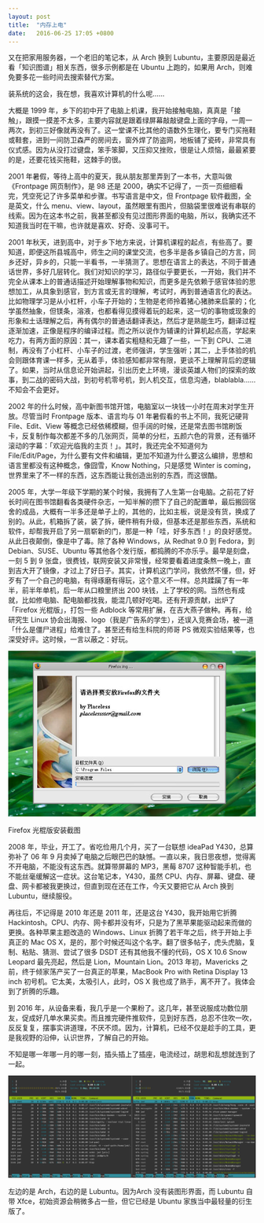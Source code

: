 ```yaml
---
layout: post
title:  "内存上电"
date:   2016-06-25 17:05 +0800
---
```


又在把家用服务器，一个老旧的笔记本，从 Arch 换到 Lubuntu，主要原因是最近看「知识图谱」相关东西，很多示例都是在 Ubuntu 上跑的，如果用 Arch，则难免要多花一些时间去搜索替代方案。

装系统的这会，我在想，我喜欢计算机的什么呢……

大概是 1999 年，乡下的初中开了电脑上机课，我开始接触电脑，真真是「接触」，跟摸一摸差不太多，主要内容就是跟着绿屏幕敲敲键盘上面的字母，一周一两次，到初三好像就再没有了。这一堂课不比其他的语数外生理化，要专门买拖鞋或鞋套，进到一间防卫森严的房间去，窗外焊了防盗网，地板铺了瓷砖，非常具有仪式感。因为从没打过键盘，笨手笨脚，又压抑又挫败，很是让人烦恼，最最紧要的是，还要花钱买拖鞋，这棘手的很。

2001 年暑假，等待上高中的夏天，我从朋友那里弄到了一本书，大意叫做《Frontpage 网页制作》，是 98 还是 2000，确实不记得了，一页一页细细看完，凭空死记了许多菜单和步骤。书写语言是中文，但 Frontpage 软件截图，全是英文，什么 menu、view、layout，虽然眼里有图片，但脑袋里很难说有串联的线索。因为在这本书之前，我甚至都没有见过图形界面的电脑，所以，我确实还不知道我当时在干嘛，也许就是喜欢、好奇、没事可干。

2001 年秋天，进到高中，对于乡下地方来说，计算机课程的起点，有些高了。要知道，即便这所县城高中，师生之间的课堂交流，也多半是各乡镇自己的方言，同乡还好，异乡的，只能一半看书，一半猜测了。思想在语言上的表达，不同于普通话世界，多好几层转化。我们对知识的学习，路径似乎要更长，一开始，我们并不完全从课本上的普通话描述开始理解事物和知识，而更多是先依赖于感官体验的思想加工，从具象到感官，到方言或无言的理解，考试时，再到普通语言化的表达。比如物理学习是从小杠杆，小车子开始的；生物是老师拎着猪心猪肺来启蒙的；化学虽然抽象，但镁条，溶液，也都看得见摸得着玩的起来，这一切的事物或现象的形象和土话理解之后，再有偶尔的普通话翻译表达，然后才是熟能生巧，翻译过程逐渐加速，正像是程序的编译过程。而之所以说作为辅课的计算机起点高，学起来吃力，有两方面的原因：其一，课本着实粗糙和无趣了一些，一下到 CPU、二进制，再没有了小杠杆、小车子的过渡，老师强讲，学生强听；其二，上手体验的机会则跟体育课一样多，无从着手，体验感知都非常有限，更谈不上理解背后的逻辑了。如果，当时从信息论开始讲起，引出历史上环境，漫谈英雄人物们的探索的故事，到二战的密码大战，到初号机零号机，到人机交互，信息沟通，blablabla…… 不知会不会更好。

2002 年的什么时候，高中新图书馆开馆，电脑室以一块钱一小时在周末对学生开放。尽管当时 Frontpage 版本、语言均与 01 年暑假看的书上不同，我死记硬背 File、Edit、View 等概念已经依稀模糊，但手阔的时候，还是常去图书馆刷饭卡，反复制作每次都差不多的几张网页，简单的分栏，五颜六色的背景，还有循环滚动的字幕：「欢迎光临我的主页！」。其时，我还完全不知道何为 File/Edit/Page，为什么要有文件和编辑，更加不知道为什么要这么编排，思想和语言里都没有这种概念，像囧雪，Know Nothing，只是感觉 Winter is coming，世界里来了不一样的东西，这东西能让我创造出别的东西，而这很酷。

2005 年，大学一年级下学期的某个时候，我拥有了人生第一台电脑。之前花了好长时间在图书馆翻看各类硬件杂志，一知半解的攒下了自己的配置单，最后搬回宿舍的成品，大概有一半多还是单子上的，其他的，比如主板，说是没有货，换成了别的。从此，机箱拆了装，装了拆，硬件稍有升级，但基本还是那些东西，系统和软件，却帮我开启了另一扇崭新的门，那是一种「哇，好多东西！」的良好感觉。从此日夜颠倒，像是中了毒。除了各种 Windows，从 Redhat 9.0 到 Fedora，到 Debian、SUSE、Ubuntu 等其他各个发行版，都捣腾的不亦乐乎。最早是刻盘，一刻 5 到 9 张盘，很费钱，联网安装又非常慢，经常要看着进度条熬一晚上，直到吉大开了镜像，才过上了好日子。其实，计算机这门学问，我依然不懂，但，好歹有了一个自己的电脑，有得琢磨有得玩，这个意义不一样。总共蹂躏了有一年半，前半年单机，后一年从口粮里挤出 200 块钱，上了学校的网。当然也有成就，比如修电脑、配电脑都找我，能混几顿好吃喝。还有开源贡献，出炉了「Firefox 光棍版」，打包一些 Adblock 等常用扩展，在吉大燕子做种。再有，给研究生 Linux 协会出海报、logo（我是广告系的学生），还误入竞赛会场，被一道「什么是僵尸进程」给难住了。甚至还有给生科院的师哥 PS 微观实验结果等，也深受好评。这时候，一言以蔽之：好玩。

![Firefox 光棍版](/files/2016/06/25/firefox1111.jpg)

<figcaption>Firefox 光棍版安装截图</figcaption>

2008 年，毕业，开工了。省吃俭用几个月，买了一台联想 ideaPad Y430，总算弥补了 06 年 9 月卖掉了电脑之后眼巴巴的缺憾。一直以来，我日思夜想，觉得离不开电脑，不能没有这东西。就算带屏幕的 MP3，黑莓 8707 这种智能手机，也不能丝毫缓解这一症状。这台笔记本，Y430，虽然 CPU、内存、屏幕、键盘、硬盘、网卡都被我更换过，但直到现在还在工作，今天又要把它从 Arch 换到 Lubuntu，继续服役。

再往后，不记得是 2010 年还是 2011 年，还是这台 Y430，我开始用它折腾 Hackintosh。CPU、内存、网卡都并没有坏，只是为了黑苹果能驱动起来而做的更换。各种苹果主题改造的 Windows、Linux 折腾了若干年之后，终于开始上手真正的 Mac OS X，是的，那个时候还叫这个名字。翻了很多帖子，虎头虎脑，复制、粘贴、猜测、尝试了很多 DSDT 还有其他我不懂的代码，OS X 10.6 Snow Leopard 最先亮起，然后是 Lion，Mountain Lion。2013 年初，Mavericks 之前，终于倾家荡产买了一台真正的苹果，MacBook Pro with Retina Display 13 inch 初号机。它太美，太吸引人，此时，OS X 我也成了熟手，离不开了。我体会到了折腾的乐趣。

到 2016 年，从设备来看，我几乎是一个果粉了。这几年，甚至说服成功数位朋友，促成好几单水果买卖。而且推完硬件推软件，见到好东西，总忍不住吹一吹，反反复复，摆事实讲道理，不厌不烦。因为，计算机，已经不仅是趁手的工具，更是我视野的沿伸，认识世界，了解自己的开始。

不知是哪一年哪一月的哪一刻，插头插上了插座，电流经过，胡思和乱想就连到了一起。

![htop_on_arch_and_lubuntu](/files/2016/06/25/arch_and_lubuntu.png)

<figcaption>左边的是 Arch，右边的是 Lubuntu。因为Arch 没有装图形界面，而 Lubuntu 自带 Xfce，初始资源会稍微多占一些，但它已经是 Ubuntu 家族当中最轻量的衍生版了。</figcaption>